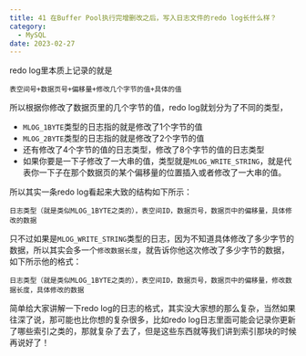 ```yaml
---
title: 41 在Buffer Pool执行完增删改之后，写入日志文件的redo log长什么样？
category:
  - MySQL
date: 2023-02-27
---
```


<!-- more -->


redo log里本质上记录的就是

```
表空间号+数据页号+偏移量+修改几个字节的值+具体的值
```

所以根据你修改了数据页里的几个字节的值，redo log就划分为了不同的类型，

- `MLOG_1BYTE`类型的日志指的就是修改了1个字节的值
- `MLOG_2BYTE`类型的日志指的就是修改了2个字节的值
- 还有修改了4个字节的值的日志类型，修改了8个字节的值的日志类型
- 如果你要是一下子修改了一大串的值，类型就是`MLOG_WRITE_STRING`，就是代表你一下子在那个数据页的某个偏移量的位置插入或者修改了一大串的值。

所以其实一条redo log看起来大致的结构如下所示：

```
日志类型（就是类似MLOG_1BYTE之类的），表空间ID，数据页号，数据页中的偏移量，具体修改的数据
```

只不过如果是`MLOG_WRITE_STRING`类型的日志，因为不知道具体修改了多少字节的数据，所以其实会多一个`修改数据长度`，就告诉你他这次修改了多少字节的数据，如下所示他的格式：

```
日志类型（就是类似MLOG_1BYTE之类的），表空间ID，数据页号，数据页中的偏移量，修改数据长度，具体修改的数据
```

简单给大家讲解一下redo log的日志的格式，其实没大家想的那么复杂，当然如果往深了说，那可能也比你想的复杂很多，比如redo log日志里面可能会记录你更新了哪些索引之类的，那就复杂了去了，但是这些东西就等我们讲到索引那块的时候再说好了！
